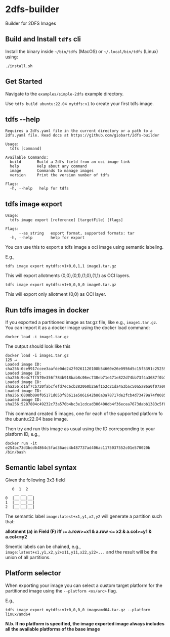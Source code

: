# 2dfs-builder
Builder for 2DFS Images

## Build and Install `tdfs` cli

Install the binary inside `~/bin/tdfs` (MacOS) or `~/.local/bin/tdfs` (Linux) using:

```
./install.sh
```

## Get Started

Navigate to the `examples/simple-2dfs` example directory.

Use `tdfs build ubuntu:22.04 mytdfs:v1` to create your first tdfs image.

## tdfs --help

```
Requires a 2dfs.yaml file in the current directory or a path to a 2dfs.yaml file. Read docs at https://github.com/giobart/2dfs-builder

Usage:
  tdfs [command]

Available Commands:
  build       Build a 2dfs field from an oci image link
  help        Help about any command
  image       Commands to manage images
  version     Print the version number of tdfs

Flags:
  -h, --help   help for tdfs
```

## tdfs image export 


```
Usage:
  tdfs image export [reference] [targetFile] [flags]

Flags:
      --as string   export format, supported formats: tar
  -h, --help        help for export
```

You can use this to export a tdfs image a oci image using semantic labeling. 

E.g., 

```
tdfs image export mytdfs:v1+0,0,1,1 image1.tar.gz
```
This will export allotments (0,0),(0,1),(1,0),(1,1) as OCI layers. 

```
tdfs image export mytdfs:v1+0,0,0,0 image0.tar.gz
```
This will export only allotment (0,0) as OCI layer. 

## Run tdfs images in docker

If you exported a partitioned image as tar.gz file, like e.g., `image1.tar.gz`.
You can import it as a docker image using the docker load command:

```
docker load -i image1.tar.gz
```
The output should look like this
```
docker load -i image1.tar.gz                                                           125 ↵
Loaded image ID: sha256:0ce9917ccee3aafde0de242f0261120108b54660e26e0956d5c15f5391c25259
Loaded image ID: sha256:9e4c7ff570e356f784b918bab8c06ec730eb71e471e822d74bb73f4a3687f0b7
Loaded image ID: sha256:d1af7cb720fabcfefd7ec6cb282060b2a6f152c21da4a3bac50a5a86a0f07a06
Loaded image ID: sha256:6808b090f05171d053f93611e5061642b86a3a78717de2fcb4d73479a74f0085
Loaded image ID: sha256:5287804c49232c73a570b4bc3e1cdcad306400db4f36ecea7673dabb1383c5f8
```
This command created 5 images, one for each of the supported platform fo the ubuntu:22.04 base image. 

Then try and run this image as usual using the ID corresponding to your platform ID, e.g., 

```
docker run -it e254bc73d3bcd64864c5fad36aec4b487737ad406ac1175037552c01e570020b /bin/bash 
```

## Semantic label syntax 

Given the following 3x3 field
```
   0  1  2
    __ __ __
0  |__|__|__|
1  |__|__|__|
2  |__|__|__|

```

The semantic label `image:latest+x1,y1,x2,y2` will generate a partition such that:

**allotment (a) in Field (F) iff := a.row>=x1 & a.row <= x2 & a.col>=y1 & a.col<=y2** 

Smentic labels can be chained, e.g., `image:latest+x1,y1,x2,y2+x11,y11,x22,y22+...`
and the result will be the union of all partitions. 

## Platform selector

When exporting your image you can select a custom target platform for the partitioned image using the `--platform <os/arc>` flag. 

E.g., 
```
tdfs image export mytdfs:v1+0,0,0,0 imageamd64.tar.gz --platform linux/amd64
```

**N.b. If no platform is specified, the image exported image always includes all the available platforms of the base image**

